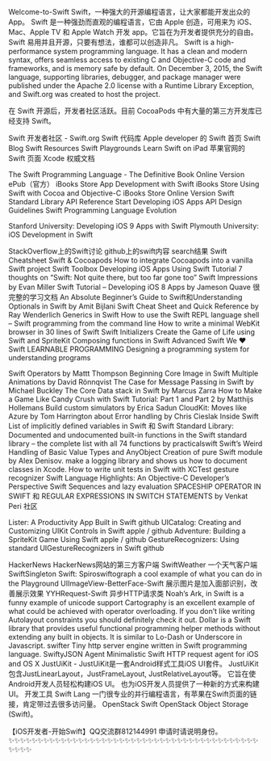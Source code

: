 Welcome-to-Swift
Swift，一种强大的开源编程语言，让大家都能开发出众的 App。 Swift 是一种强劲而直观的编程语言，它由 Apple 创造，可用来为 iOS、Mac、Apple TV 和 Apple Watch 开发 app。它旨在为开发者提供充分的自由。Swift 易用并且开源，只要有想法，谁都可以创造非凡。
Swift is a high-performance system programming language. It has a clean and modern syntax, offers seamless access to existing C and Objective-C code and frameworks, and is memory safe by default. On December 3, 2015, the Swift language, supporting libraries, debugger, and package manager were published under the Apache 2.0 license with a Runtime Library Exception, and Swift.org was created to host the project.

在 Swift 开源后，开发者社区活跃。目前 CocoaPods 中有大量的第三方开发库已经支持 Swift。

Swift 开发者社区 - Swift.org
Swift 代码库
Apple developer 的 Swift 首页
Swift Blog
Swift Resources
Swift Playgrounds Learn Swift on iPad
苹果官网的 Swift 页面 Xcode 权威文档

The Swift Programming Language - The Definitive Book
Online Version
ePub（官方）
iBooks Store
App Development with Swift
iBooks Store
Using Swift with Cocoa and Objective-C
iBooks Store
Online Version
Swift Standard Library API Reference
Start Developing iOS Apps
API Design Guidelines
Swift Programming Language Evolution

Stanford University: Developing iOS 9 Apps with Swift
Plymouth University: iOS Development in Swift

StackOverflow上的Swift讨论
github上的swift内容 search结果
Swift Cheatsheet
Swift & Cocoapods How to integrate Cocoapods into a vanilla Swift project
Swift Toolbox
Developing iOS Apps Using Swift Tutorial
7 thoughts on “Swift: Not quite there, but too far gone too”
Swift Impressions by Evan Miller
Swift Tutorial – Developing iOS 8 Apps by Jameson Quave 很完整的学习文档
An Absolute Beginner’s Guide to Swift和Understanding Optionals in Swift by Amit Bijlani
Swift Cheat Sheet and Quick Reference by Ray Wenderlich
Generics in Swift
How to use the Swift REPL language shell – Swift programming from the command line
How to write a minimal WebKit browser in 30 lines of Swift
Swift Initializers
Create the Game of Life using Swift and SpriteKit
Composing functions in Swift
Advanced Swift
We ❤ Swift
LEARNABLE PROGRAMMING Designing a programming system for understanding programs

Swift Operators by Mattt Thompson
Beginning Core Image in Swift
Multiple Animations by David Rönnqvist
The Case for Message Passing in Swift by Michael Buckley
The Core Data stack in Swift by Marcus Zarra
How to Make a Game Like Candy Crush with Swift Tutorial: Part 1 and Part 2 by Matthijs Hollemans
Build custom simulators by Erica Sadun
CloudKit: Moves like Azure by Tom Harrington
about Error handling by Chris Cieslak
Inside Swift
List of implicitly defined variables in Swift 和 Swift Standard Library: Documented and undocumented built-in functions in the Swift standard library – the complete list with all 74 functions by practicalswift
Swift’s Weird Handling of Basic Value Types and AnyObject
Creation of pure Swift module by Alex Denisov. make a logging library and shows us how to document classes in Xcode.
How to write unit tests in Swift with XCTest
gesture recognizer
Swift Language Highlights: An Objective-C Developer’s Perspective
Swift Sequences and lazy evaluation
SPACESHIP OPERATOR IN SWIFT 和 REGULAR EXPRESSIONS IN SWITCH STATEMENTS by Venkat Peri
社区

Lister: A Productivity App Built in Swift github
UICatalog: Creating and Customizing UIKit Controls in Swift apple / github
Adventure: Building a SpriteKit Game Using Swift apple / github
GestureRecognizers: Using standard UIGestureRecognizers in Swift github

HackerNews HackerNews网站的第三方客户端
SwiftWeather 一个天气客户端
SwiftSingleton
Swift: Spiroswiftograph a cool example of what you can do in the Playground
UIImageView-BetterFace-Swift 展示图片是加入面部识别，改善展示效果
YYHRequest-Swift 异步HTTP请求类
Noah’s Ark, in Swift is a funny example of unicode support
Cartography is an excellent example of what could be achieved with operator overloading. If you don’t like writing Autolayout constraints you should definitely check it out.
Dollar is a Swift library that provides useful functional programming helper methods without extending any built in objects. It is similar to Lo-Dash or Underscore in Javascript.
swifter Tiny http server engine written in Swift programming language.
SwiftyJSON
Agent Minimalistic Swift HTTP request agent for iOS and OS X
JustUiKit - JustUiKit是一套Android样式工具iOS UI套件。 JustUiKit包含JustLinearLayout，JustFrameLayout, JustRelativeLayout等。 它旨在使Android开发人员轻松构建iOS UI。 也为iOS开发人员提供了一种新的方式来构建UI。
开发工具
Swift Lang 一门很专业的并行编程语言，有苹果在Swift页面的链接，肯定带过去很多访问量。
OpenStack Swift OpenStack Object Storage (Swift)。

【iOS开发者-开始Swift】QQ交流群812144991 申请时请说明身份。✨✨✨✨✨✨✨✨✨✨✨✨✨✨✨✨✨✨✨✨✨✨✨✨✨✨✨✨✨✨✨✨✨✨✨✨✨✨✨✨✨✨✨✨✨✨✨
